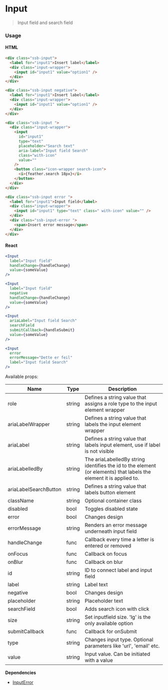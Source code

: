 # Input

> Input field and search field

### Usage

#### HTML

```html
<div class="ssb-input">
  <label for="input1">Insert label</label>
  <div class="input-wrapper">
    <input id="input1" value="option1" />
  </div>
</div>

<div class="ssb-input negative">
  <label for="input1">Insert label</label>
  <div class="input-wrapper">
    <input id="input1" value="option1" />
  </div>
</div>

<div class="ssb-input ">
  <div class="input-wrapper">
    <input
      id="input1"
      type="text"
      placeholder="Search text"
      aria-label="Input field Search"
      class="with-icon"
      value=""
    />
    <button class="icon-wrapper search-icon">
      <i>{feather.search 18px}</i>
    </button>
  </div>
</div>

<div class="ssb-input error ">
  <label for="input1">Input field</label>
  <div class="input-wrapper">
    <input id="input1" type="text" class=" with-icon" value="" />
  </div>
  <div class="ssb-input-error ">
    <span>Insert error message</span>
  </div>
</div>
```

#### React

```jsx harmony
<Input
  label="Input field"
  handleChange={handleChange}
  value={someValue}
/>

<Input
  label="Input field"
  negative
  handleChange={handleChange}
  value={someValue}
/>

<Input
  ariaLabel="Input field Search"
  searchField
  submitCallback={handleSubmit}
  value={someValue}
/>

<Input
  error
  errorMessage="Dette er feil"
  label="Input field Search"
/>
```

Available props:

| Name                  | Type   | Description                                                                                                        |
| --------------------- | ------ | ------------------------------------------------------------------------------------------------------------------ |
| role                  | string | Defines a string value that assigns a role type to the input element wrapper                                       |
| ariaLabelWrapper      | string | Defines a string value that labels the input element wrapper                                                       |
| ariaLabel             | string | Defines a string value that labels input element, use if label is not visible                                      |
| ariaLabelledBy        | string | The ariaLabelledBy string identifies the id to the element (or elements) that labels the element it is applied to. |
| ariaLabelSearchButton | string | Defines a string value that labels button element                                                                  |
| className             | string | Optional container class                                                                                           |
| disabled              | bool   | Toggles disabled state                                                                                             |
| error                 | bool   | Changes design                                                                                                     |
| errorMessage          | string | Renders an error message underneath input field                                                                    |
| handleChange          | func   | Callback every time a letter is entered or removed                                                                 |
| onFocus               | func   | Callback on focus                                                                                                  |
| onBlur                | func   | Callback on blur                                                                                                   |
| id                    | string | ID to connect label and input field                                                                                |
| label                 | string | Label text                                                                                                         |
| negative              | bool   | Changes design                                                                                                     |
| placeholder           | string | Placeholder text                                                                                                   |
| searchField           | bool   | Adds search icon with click                                                                                        |
| size                  | string | Set inputfield size. 'lg' is the only available option                                                             |
| submitCallback        | func   | Callback for onSubmit                                                                                              |
| type                  | string | Changes input type. Optional parameters like 'url', 'email' etc.                                                   |
| value                 | string | Input value. Can be initiated with a value                                                                         |

**Dependencies**

- [InputError](../InputError)
